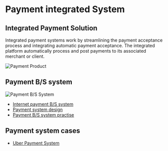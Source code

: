 # Payment integrated System
## Integrated Payment Solution
Integrated payment systems work by streamlining the payment acceptance process and integrating automatic payment acceptance. The integrated platform automatically process and post payments to its associated merchant or client.

![Payment Product](http://mmbiz.qpic.cn/mmbiz_jpg/X1wOHbVRDnwiarp6AHKcqZVkdldf5niacPYYVoxYkEYb1iahLbysbwRib970AZDiaK6kAXjm9RPTcew8iblI5iaJyM9BA/640?wx_fmt=jpeg)

## Payment B/S system

![Payment B/S System](https://img-blog.csdnimg.cn/img_convert/a3c80296d35eb18efda737f53d522582.png)

- [Internet payment B/S system]
- [Payment system design]
- [Payment B/S system practise]

## Payment system cases
- [Uber Payment System]


[//]: # (These are reference links used in the body of this note and get stripped out when the markdown processor does its job. There is no need to format nicely because it shouldn't be seen. Thanks SO - http://stackoverflow.com/questions/4823468/store-comments-in-markdown-syntax)

   [Uber Payment System]: <https://blog.csdn.net/weixin_34247299/article/details/87944144?utm_medium=distribute.pc_relevant.none-task-blog-2~default~baidujs_title~default-9-87944144-blog-105877367.pc_relevant_sortByAnswer&spm=1001.2101.3001.4242.6&utm_relevant_index=12>
   [Internet payment B/S system]:<https://blog.csdn.net/weixin_33815613/article/details/85885680?spm=1001.2101.3001.6650.5&utm_medium=distribute.pc_relevant.none-task-blog-2%7Edefault%7EBlogCommendFromBaidu%7Edefault-5-85885680-blog-105877367.pc_relevant_sortByAnswer&depth_1-utm_source=distribute.pc_relevant.none-task-blog-2%7Edefault%7EBlogCommendFromBaidu%7Edefault-5-85885680-blog-105877367.pc_relevant_sortByAnswer&utm_relevant_index=10>
   [Payment B/S system practise]:<https://blog.csdn.net/j3T9Z7H/article/details/125092855?utm_medium=distribute.pc_relevant.none-task-blog-2~default~baidujs_title~default-0-125092855-blog-105877367.pc_relevant_sortByAnswer&spm=1001.2101.3001.4242.1&utm_relevant_index=3>
   [Payment system design]:<https://blog.csdn.net/weixin_34049948/article/details/86258192?spm=1001.2101.3001.6650.1&utm_medium=distribute.pc_relevant.none-task-blog-2%7Edefault%7ECTRLIST%7Edefault-1-86258192-blog-85885680.pc_relevant_multi_platform_whitelistv1&depth_1-utm_source=distribute.pc_relevant.none-task-blog-2%7Edefault%7ECTRLIST%7Edefault-1-86258192-blog-85885680.pc_relevant_multi_platform_whitelistv1&utm_relevant_index=2>
